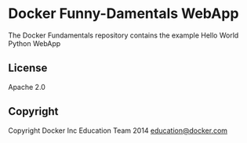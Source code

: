 Docker Funny-Damentals WebApp
=============================

The Docker Fundamentals repository contains the example Hello World Python WebApp

## License

Apache 2.0

## Copyright

Copyright Docker Inc Education Team 2014 <education@docker.com>
